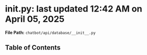 # __init__.py: last updated 12:42 AM on April 05, 2025

**File Path:** `chatbot/api/database/__init__.py`

## Table of Contents
